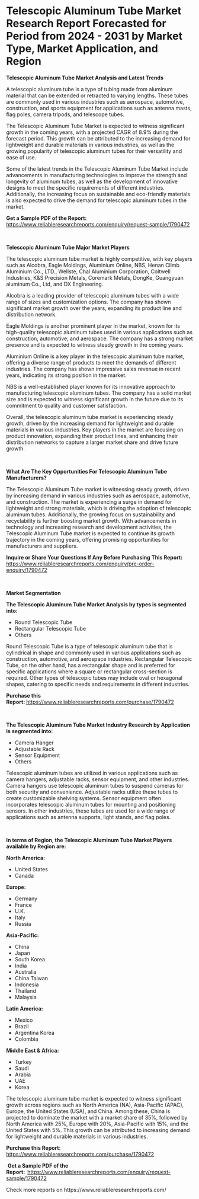 <p><h1>Telescopic Aluminum Tube Market Research Report Forecasted for Period from 2024 -  2031 by Market Type, Market Application, and Region</h1></p><p><strong>Telescopic Aluminum Tube Market Analysis and Latest Trends</strong></p>
<p><p>A telescopic aluminum tube is a type of tubing made from aluminum material that can be extended or retracted to varying lengths. These tubes are commonly used in various industries such as aerospace, automotive, construction, and sports equipment for applications such as antenna masts, flag poles, camera tripods, and telescope tubes.</p><p>The Telescopic Aluminum Tube Market is expected to witness significant growth in the coming years, with a projected CAGR of 8.9% during the forecast period. This growth can be attributed to the increasing demand for lightweight and durable materials in various industries, as well as the growing popularity of telescopic aluminum tubes for their versatility and ease of use.</p><p>Some of the latest trends in the Telescopic Aluminum Tube Market include advancements in manufacturing technologies to improve the strength and longevity of aluminum tubes, as well as the development of innovative designs to meet the specific requirements of different industries. Additionally, the increasing focus on sustainable and eco-friendly materials is also expected to drive the demand for telescopic aluminum tubes in the market.</p></p>
<p><strong>Get a Sample PDF of the Report:&nbsp;</strong> <a href="https://www.reliableresearchreports.com/enquiry/request-sample/1790472">https://www.reliableresearchreports.com/enquiry/request-sample/1790472</a></p>
<p>&nbsp;</p>
<p><strong>Telescopic Aluminum Tube Major Market Players</strong></p>
<p><p>The telescopic aluminum tube market is highly competitive, with key players such as Alcobra, Eagle Moldings, Aluminium Online, NBS, Henan Climb Aluminium Co., LTD., Wellste, Chal Aluminium Corporation, Coltwell Industries, K&S Precision Metals, Coremark Metals, DongKe, Guangyuan aluminum Co., Ltd, and DX Engineering.</p><p>Alcobra is a leading provider of telescopic aluminum tubes with a wide range of sizes and customization options. The company has shown significant market growth over the years, expanding its product line and distribution network.</p><p>Eagle Moldings is another prominent player in the market, known for its high-quality telescopic aluminum tubes used in various applications such as construction, automotive, and aerospace. The company has a strong market presence and is expected to witness steady growth in the coming years.</p><p>Aluminium Online is a key player in the telescopic aluminum tube market, offering a diverse range of products to meet the demands of different industries. The company has shown impressive sales revenue in recent years, indicating its strong position in the market.</p><p>NBS is a well-established player known for its innovative approach to manufacturing telescopic aluminum tubes. The company has a solid market size and is expected to witness significant growth in the future due to its commitment to quality and customer satisfaction.</p><p>Overall, the telescopic aluminum tube market is experiencing steady growth, driven by the increasing demand for lightweight and durable materials in various industries. Key players in the market are focusing on product innovation, expanding their product lines, and enhancing their distribution networks to capture a larger market share and drive future growth.</p></p>
<p>&nbsp;</p>
<p><strong>What Are The Key Opportunities For Telescopic Aluminum Tube Manufacturers?</strong></p>
<p><p>The Telescopic Aluminum Tube market is witnessing steady growth, driven by increasing demand in various industries such as aerospace, automotive, and construction. The market is experiencing a surge in demand for lightweight and strong materials, which is driving the adoption of telescopic aluminum tubes. Additionally, the growing focus on sustainability and recyclability is further boosting market growth. With advancements in technology and increasing research and development activities, the Telescopic Aluminum Tube market is expected to continue its growth trajectory in the coming years, offering promising opportunities for manufacturers and suppliers.</p></p>
<p><strong>Inquire or Share Your Questions If Any Before Purchasing This Report:</strong> <a href="https://www.reliableresearchreports.com/enquiry/pre-order-enquiry/1790472">https://www.reliableresearchreports.com/enquiry/pre-order-enquiry/1790472</a></p>
<p>&nbsp;</p>
<p><strong>Market Segmentation</strong></p>
<p><strong>The Telescopic Aluminum Tube Market Analysis by types is segmented into:</strong></p>
<p><ul><li>Round Telescopic Tube</li><li>Rectangular Telescopic Tube</li><li>Others</li></ul></p>
<p><p>Round Telescopic Tube is a type of telescopic aluminum tube that is cylindrical in shape and commonly used in various applications such as construction, automotive, and aerospace industries. Rectangular Telescopic Tube, on the other hand, has a rectangular shape and is preferred for specific applications where a square or rectangular cross-section is required. Other types of telescopic tubes may include oval or hexagonal shapes, catering to specific needs and requirements in different industries.</p></p>
<p><strong>Purchase this Report:&nbsp;</strong><a href="https://www.reliableresearchreports.com/purchase/1790472">https://www.reliableresearchreports.com/purchase/1790472</a></p>
<p>&nbsp;</p>
<p><strong>The Telescopic Aluminum Tube Market Industry Research by Application is segmented into:</strong></p>
<p><ul><li>Camera Hanger</li><li>Adjustable Rack</li><li>Sensor Equipment</li><li>Others</li></ul></p>
<p><p>Telescopic aluminum tubes are utilized in various applications such as camera hangers, adjustable racks, sensor equipment, and other industries. Camera hangers use telescopic aluminum tubes to suspend cameras for both security and convenience. Adjustable racks utilize these tubes to create customizable shelving systems. Sensor equipment often incorporates telescopic aluminum tubes for mounting and positioning sensors. In other industries, these tubes are used for a wide range of applications such as antenna supports, light stands, and flag poles.</p></p>
<p>&nbsp;</p>
<p><strong>In terms of Region, the Telescopic Aluminum Tube Market Players available by Region are:</strong></p>
<p>
    <p> <strong> North America: </strong>
        <ul>
            <li>United States</li>
            <li>Canada</li>
        </ul>
        </p> 
    <p> <strong> Europe: </strong>
        <ul>
            <li>Germany</li>
            <li>France</li>
            <li>U.K.</li>
            <li>Italy</li>
            <li>Russia</li>
        </ul>
        </p> 
    <p> <strong> Asia-Pacific: </strong>
        <ul>
            <li>China</li>
            <li>Japan</li>
            <li>South Korea</li>
            <li>India</li>
            <li>Australia</li>
            <li>China Taiwan</li>
            <li>Indonesia</li>
            <li>Thailand</li>
            <li>Malaysia</li>
        </ul>
        </p> 
    <p> <strong> Latin America: </strong>
        <ul>
            <li>Mexico</li>
            <li>Brazil</li>
            <li>Argentina Korea</li>
            <li>Colombia</li>
        </ul>
        </p> 
    <p> <strong> Middle East & Africa: </strong>
        <ul>
            <li>Turkey</li>
            <li>Saudi</li>
            <li>Arabia</li>
            <li>UAE</li>
            <li>Korea</li>
        </ul>
    </p>
    </p>
<p><p>The telescopic aluminum tube market is expected to witness significant growth across regions such as North America (NA), Asia-Pacific (APAC), Europe, the United States (USA), and China. Among these, China is projected to dominate the market with a market share of 35%, followed by North America with 25%, Europe with 20%, Asia-Pacific with 15%, and the United States with 5%. This growth can be attributed to increasing demand for lightweight and durable materials in various industries.</p></p>
<p><strong>Purchase this Report: </strong><a href="https://www.reliableresearchreports.com/purchase/1790472">https://www.reliableresearchreports.com/purchase/1790472</a></p>
<p>&nbsp;<strong>Get a Sample PDF of the Report:&nbsp;&nbsp;</strong><a href="https://www.reliableresearchreports.com/enquiry/request-sample/1790472">https://www.reliableresearchreports.com/enquiry/request-sample/1790472</a></p>
<p><strong></strong></p>
<p>Check more reports on https://www.reliableresearchreports.com/</p>